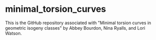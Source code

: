 # minimal_torsion_curves
This is the GitHub repository associated with "Minimal torsion curves in geometric isogeny classes" by Abbey Bourdon, Nina Ryalls, and Lori Watson.
